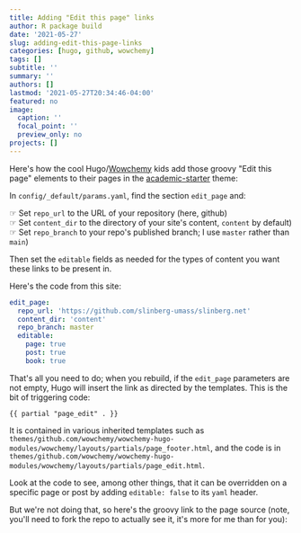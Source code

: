 ```yaml
---
title: Adding "Edit this page" links
author: R package build
date: '2021-05-27'
slug: adding-edit-this-page-links
categories: [hugo, github, wowchemy]
tags: []
subtitle: ''
summary: ''
authors: []
lastmod: '2021-05-27T20:34:46-04:00'
featured: no
image:
  caption: ''
  focal_point: ''
  preview_only: no
projects: []
---
```


Here's how the cool Hugo/[Wowchemy](https://wowchemy.com/) kids add those groovy "Edit this page" elements to their pages in the [academic-starter](https://github.com/wowchemy/starter-hugo-academic) theme:

In `config/_default/params.yaml`, find the section `edit_page` and:

☞︎ Set `repo_url` to the URL of your repository (here, github)  
☞︎ Set `content_dir` to the directory of your site's content, `content` by default)  
☞︎ Set `repo_branch` to your repo's published branch; I use `master` rather than `main`)  

Then set the `editable` fields as needed for the types of content you want these links to be present in.

Here's the code from this site:

```yaml
edit_page:
  repo_url: 'https://github.com/slinberg-umass/slinberg.net'
  content_dir: 'content'
  repo_branch: master
  editable:
    page: true
    post: true
    book: true
```

That's all you need to do; when you rebuild, if the `edit_page` parameters are not empty, Hugo will insert the link as directed by the templates. This is the bit of triggering code:

```hugo
{{ partial "page_edit" . }}
```

It is contained in various inherited templates such as `themes/github.com/wowchemy/wowchemy-hugo-modules/wowchemy/layouts/partials/page_footer.html`, and the code is in  `themes/github.com/wowchemy/wowchemy-hugo-modules/wowchemy/layouts/partials/page_edit.html`.

Look at the code to see, among other things, that it can be overridden on a specific page or post by adding `editable: false` to its `yaml` header.

But we're not doing that, so here's the groovy link to the page source (note, you'll need to fork the repo to actually see it, it's more for me than for you):
